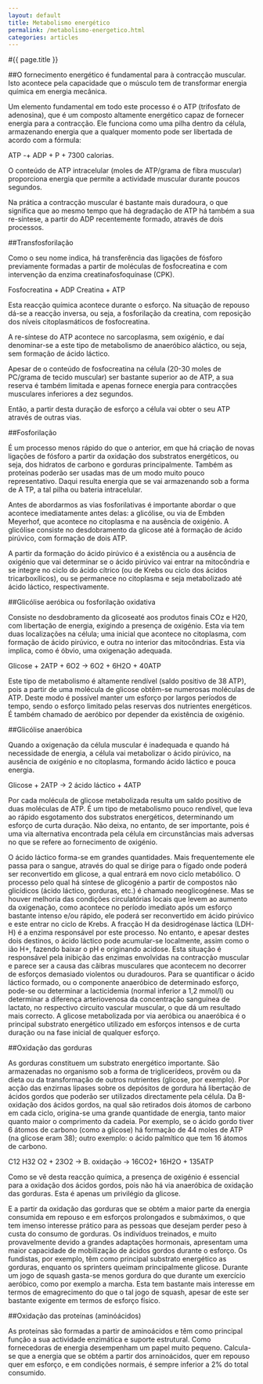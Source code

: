 ```yaml
---
layout: default
title: Metabolismo energético
permalink: /metabolismo-energetico.html
categories: articles
---
```


#{{ page.title }}

##O fornecimento energético é fundamental para à contracção muscular. Isto acontece pela capacidade que o músculo tem de transformar energia química em energia mecânica.

Um elemento fundamental em todo este processo é o ATP (trifosfa­to de adenosina), que é um composto altamente energético capaz de fornecer energia para a contracção. Ele funciona como uma pilha dentro da célula, armazenando energia que a qualquer momento pode ser libertada de acordo com a fórmula:

ATP -+ ADP + P + 7300 calorias.

O conteúdo de ATP intracelular (moles de ATP/grama de fibra muscular) proporciona energia que permite a actividade muscular durante poucos segundos.

Na prática a contracção muscular é bastante mais duradoura, o que significa que ao mesmo tempo que há degradação de ATP há também a sua re-síntese, a partir do ADP recentemente formado, através de dois processos.

##Transfosforilação

Como o seu nome indica, há transferência das ligações de fósforo previamente formadas a partir de moléculas de fosfocreatina e com intervenção da enzima creatinafosfoquínase (CPK).

Fosfocreatina + ADP Creatina + ATP

Esta reacção química acontece durante o esforço. Na situação de repouso dá-se a reacção inversa, ou seja, a fosforilação da creatina, com reposição dos níveis citoplasmáticos de fosfocreatina.

A re-síntese do ATP acontece no sarcoplasma, sem oxigénio, e daí denominar-se a este tipo de metabolismo de anaeróbico aláctico, ou seja, sem formação de ácido láctico.

Apesar de o conteúdo de fosfocreatina na célula (20-30 moles de PC/grama de tecido muscular) ser bastante superior ao de ATP, a sua reserva é também limitada e apenas fornece energia para contracções musculares inferiores a dez segundos.

Então, a partir desta duração de esforço a célula vai obter o seu ATP através de outras vias.

##Fosforilação

É um processo menos rápido do que o anterior, em que há criação de novas ligações de fósforo a partir da oxidação dos substratos energéticos, ou seja, dos hidratos de carbono e gorduras principalmente. Também as proteínas poderão ser usadas mas de um modo muito pouco representativo. Daqui resulta energia que se vai armazenando sob a forma de A TP, a tal pilha ou bateria intracelular.

Antes de abordarmos as vias fosforilativas é importante abordar o que acontece imediatamente antes delas: a glicólise, ou via de Embden Meyerhof, que acontece no citoplasma e na ausência de oxigénio. A glicólise consiste no desdobramento da glicose até à formação de ácido pirúvico, com formação de dois ATP.

A partir da formação do ácido pirúvico é a existência ou a ausência de oxigénio que vai determinar se o ácido pirúvico vai entrar na mitocôndria e se integre no ciclo do ácido cítrico (ou de Krebs ou ciclo dos ácidos tricarboxílicos), ou se permanece no citoplasma e seja metabolizado até ácido láctico, respectivamente.

##Glicólise aeróbica ou fosforilação oxidativa

Consiste no desdobramento da glicoseaté aos produtos finais COz e H20, com libertação de energia, exigindo a presença de oxigénio. Esta via tem duas localizações na célula; uma inicial que acontece no citoplasma, com formação de ácido pirúvico, e outra no interior das mitocôndrias. Esta via implica, como é óbvio, uma oxigenação adequada.

Glicose + 2ATP + 6O2 -&gt; 6O2 + 6H2O + 40ATP

Este tipo de metabolismo é altamente rendível (saldo positivo de 38 ATP), pois a partir de uma molécula de glicose obtêm-se numerosas moléculas de ATP. Deste modo é possível manter um esforço por largos períodos de tempo, sendo o esforço limitado pelas reservas dos nutrientes energéticos. É também chamado de aeróbico por depender da existência de oxigénio.

##Glicólise anaeróbica

Quando a oxigenação da célula muscular é inadequada e quando há necessidade de energia, a célula vai metabolizar o ácido pirúvico, na ausência de oxigénio e no citoplasma, formando ácido láctico e pouca energia.

Glicose + 2ATP -&gt; 2 ácido láctico + 4ATP

Por cada molécula de glicose metabolizada resulta um saldo positivo de duas moléculas de ATP. É um tipo de metabolismo pouco rendível, que leva ao rápido esgotamento dos substratos energéticos, determinando um esforço de curta duração. Não deixa, no entanto, de ser importante, pois é uma via alternativa encontrada pela célula em circunstâncias mais adversas no que se refere ao fornecimento de oxigénio.

O ácido láctico forma-se em grandes quantidades. Mais frequentemente ele passa para o sangue, através do qual se dirige para o fígado onde poderá ser reconvertido em glicose, a qual entrará em novo ciclo metabólico. O processo pelo qual há síntese de glicogénio a partir de compostos não glicídicos (ácido láctico, gorduras, etc.) é chamado neo­glicogénese. Mas se houver melhoria das condições circulatórias locais que levem ao aumento da oxigenação, como acontece no período imediato após um esforço bastante intenso e/ou rápido, ele poderá ser re­convertido em ácido pirúvico e este entrar no ciclo de Krebs. A fracção H da desidrogénase láctica (LDH-H) é a enzima responsável por este processo. No entanto, e apesar destes dois destinos, o ácido láctico pode acumular-se localmente, assim como o ião H+, fazendo baixar o pH e originando acidose. Esta situação é responsável pela inibição das enzimas envolvidas na contracção muscular e parece ser a causa das cãibras musculares que acontecem no decorrer de esforços demasiado violentos ou duradouros.
Para se quantificar o ácido láctico formado, ou o componente anaeróbico de determinado esforço, pode-se ou determinar a lacticidemia (normal inferior a 1,2 mmol/l) ou determinar a diferença arteriovenosa da concentração sanguínea de lactato, no respectivo circuito vascular muscular, o que dá um resultado mais correcto.
A glicose metabolizada por via aeróbica ou anaeróbica é o principal substrato energético utilizado em esforços intensos e de curta duração ou na fase inicial de qualquer esforço.

##Oxidação das gorduras

As gorduras constituem um substrato energético importante. São armazenadas no organismo sob a forma de triglicerídeos, provêm ou da dieta ou da transformação de outros nutrientes (glicose, por exemplo). Por acção das enzirnas lípases sobre os depósitos de gordura há libertação de ácidos gordos que poderão ser utilizados directamente pela célu­la. Da B-oxidação dos ácidos gordos, na qual são retirados dois átomos de carbono em cada ciclo, origina-se uma grande quantidade de energia, tanto maior quanto maior o comprimento da cadeia. Por exemplo, se o ácido gordo tiver 6 átomos de carbono (como a glicose) há formação de 44 moles de ATP (na glicose eram 38); outro exemplo: o ácido palmítico que tem 16 átomos de carbono.

C12 H32 O2 + 23O2 -&gt; B. oxidação -&gt; 16CO2+ 16H2O + 135ATP

Como se vê desta reacção química, a presença de oxigénio é essencial para a oxidação dos ácidos gordos, pois não há via anaeróbica de oxidação das gorduras. Esta é apenas um privilégio da glicose.

E a partir da oxidação das gorduras que se obtém a maior parte da energia consumida em repouso e em esforços prolongados e submáximos, o que tem imenso interesse prático para as pessoas que desejam perder peso à custa do consumo de gorduras. Os indivíduos treinados, e muito provavelmente devido a grandes adaptações hormonais, apresentam uma maior capacidade de mobilização de ácidos gordos durante o esforço. Os fundistas, por exemplo, têm como principal substrato energético as gorduras, enquanto os sprinters queimam principalmente glicose. Durante um jogo de squash gasta-se menos gordura do que durante um exercício aeróbico, como por exemplo a marcha. Esta tem bastante mais interesse em termos de emagrecimento do que o tal jogo de squash, apesar de este ser bastante exigente em termos de esforço físico.

##Oxidação das proteínas (aminóácidos)

As proteínas são formadas a partir de aminoácidos e têm como principal função a sua actividade enzimática e suporte estrutural. Como fornecedoras de energia desempenham um papel muito pequeno. Calcula-se que a energia que se obtém a partir dos arninoácidos, quer em repouso quer em esforço, e em condições normais, é sempre inferior a 2% do total consumido.
